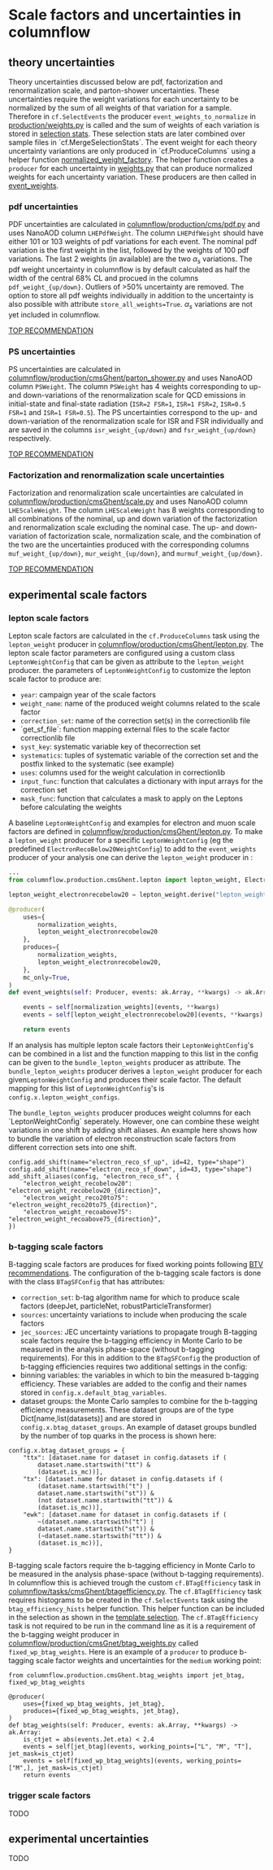 # Scale factors and uncertainties in columnflow

## theory uncertainties

Theory uncertainties discussed below are pdf, factorization and renormalization scale, and parton-shower uncertainties. These uncertainties require the weight variations for each uncertainty to be normalized by the sum of all weights of that variation for a sample. Therefore in `cf.SelectEvents` the producer `event_weights_to_normalize` in [production/weights.py](https://github.com/GhentAnalysis/columnflow/blob/2a24ab1017d55503d9b485ca56cdb28b767a250d/analysis_templates/ghent_template/__cf_module_name__/production/weights.py#L33C5-L33C31) is called and the sum of weights of each variation is stored in [selection stats](https://github.com/GhentAnalysis/columnflow/blob/2a24ab1017d55503d9b485ca56cdb28b767a250d/analysis_templates/ghent_template/__cf_module_name__/selection/stats.py#L57-L71). These selection stats are later combined over sample files in ´cf.MergeSelectionStats´. The event weight for each theory uncertainty variantions are only produced in ´cf.ProduceColumns´ using a helper function [normalized_weight_factory](https://github.com/GhentAnalysis/columnflow/blob/2a24ab1017d55503d9b485ca56cdb28b767a250d/analysis_templates/ghent_template/__cf_module_name__/production/normalized_weights.py#L22). The helper function creates a `producer` for each uncertainty in [weights.py](https://github.com/GhentAnalysis/columnflow/blob/2a24ab1017d55503d9b485ca56cdb28b767a250d/analysis_templates/ghent_template/__cf_module_name__/production/weights.py#L82-L96) that can produce normalized weights for each uncertainty variation. These producers are then called in [event_weights](https://github.com/GhentAnalysis/columnflow/blob/2a24ab1017d55503d9b485ca56cdb28b767a250d/analysis_templates/ghent_template/__cf_module_name__/production/weights.py#L110).

### pdf uncertainties

PDF uncertainties are calculated in [columnflow/production/cms/pdf.py](https://github.com/GhentAnalysis/columnflow/blob/scalefactor-development/columnflow/production/cms/pdf.py) and uses NanoAOD column `LHEPdfWeight`. The column `LHEPdfWeight` should have either 101 or 103 weights of pdf variations for each event. The nominal pdf variation is the first weight in the list, followed by the weights of 100 pdf variations. The last 2 weights (in available) are the two $α_s$ variations. The pdf weight uncertainty in columnflow is by default calculated as half the width of the central 68% CL and procued in the columns `pdf_weight_{up/down}`. Outliers of >50% uncertainty are removed. The option to store all pdf weights individually in addition to the uncertainty is also possible with attribute `store_all_weights=True`. $α_s$ variations are not yet included in columnflow.

[TOP RECOMMENDATION](https://twiki.cern.ch/twiki/bin/viewauth/CMS/TopSystematics#PDF)

### PS uncertainties

PS uncertainties are calculated in [columnflow/production/cmsGhent/parton_shower.py](https://github.com/GhentAnalysis/columnflow/blob/2a24ab1017d55503d9b485ca56cdb28b767a250d/columnflow/production/cmsGhent/parton_shower.py#L26) and uses NanoAOD column `PSWeight`. The column `PSWeight` has 4 weights corresponding to up- and down-variations of the renormalization scale for QCD emissions in initial-state and final-state radiation (`ISR=2 FSR=1`, `ISR=1 FSR=2`, `ISR=0.5 FSR=1` and `ISR=1 FSR=0.5`). The PS uncertainties correspond to the up- and down-variation of the renormalization scale for ISR and FSR individually and are saved in the columns `isr_weight_{up/down}` and `fsr_weight_{up/down}` respectively.

[TOP RECOMMENDATION](https://twiki.cern.ch/twiki/bin/viewauth/CMS/TopSystematics#Parton_shower_uncertainties)

### Factorization and renormalization scale uncertainties

Factorization and renormalization scale uncertainties are calculated in [columnflow/production/cmsGhent/scale.py](https://github.com/GhentAnalysis/columnflow/blob/2a24ab1017d55503d9b485ca56cdb28b767a250d/columnflow/production/cmsGhent/scale.py) and uses NanoAOD column `LHEScaleWeight`. The column `LHEScaleWeight` has 8 weights corresponding to all combinations of the nominal, up and down variation of the factorization and renormalization scale excluding the nominal case. The up- and down- variation of factorization scale, normalization scale, and the combination of the two are the uncertainties produced with the corresponding columns `muf_weight_{up/down}`, `mur_weight_{up/down}`, and `murmuf_weight_{up/down}`.

[TOP RECOMMENDATION](https://twiki.cern.ch/twiki/bin/viewauth/CMS/TopSystematics#Parton_shower_uncertainties)

## experimental scale factors

### lepton scale factors

Lepton scale factors are calculated in the `cf.ProduceColumns` task using the `lepton_weight` producer in [columnflow/production/cmsGhent/lepton.py](https://github.com/GhentAnalysis/columnflow/blob/scalefactor-development/columnflow/production/cmsGhent/lepton.py). The lepton scale factor parameters are configured using a custom class `LeptonWeightConfig` that can be given as attribute to the `lepton_weight` producer. the parameters of `LeptonWeightConfig` to customize the lepton scale factor to produce are:
- `year`: campaign year of the scale factors
- `weight_name`: name of the produced weight columns related to the scale factor
- `correction_set`: name of the correction set(s) in the correctionlib file
- ´get_sf_file´: function mapping external files to the scale factor correctionlib file
- `syst_key`: systematic variable key of thecorrection set
- `systematics`: tuples of systematic variable of the correction set and the postfix linked to the systematic (see example)
- `uses`: columns used for the weight calculation in correctionlib
- `input_func`: function that calculates a dictionary with input arrays for the correction set
- `mask_func`: function that calculates a mask to apply on the Leptons before calculating the weights

A baseline `LeptonWeightConfig` and examples for electron and muon scale factors are defined in [columnflow/production/cmsGhent/lepton.py](https://github.com/GhentAnalysis/columnflow/blob/scalefactor-development/columnflow/production/cmsGhent/lepton.py#L243-L290). To make a `lepton_weight` producer for a specific `LeptonWeightConfig` (eg the predefined `ElectronRecoBelow20WeightConfig`) to add to the `event_weights` producer of your analysis one can derive the `lepton_weight` producer in :
```python
...
from columnflow.production.cmsGhent.lepton import lepton_weight, ElectronRecoBelow20WeightConfig

lepton_weight_electronrecobelow20 = lepton_weight.derive("lepton_weight_electronrecobelow20",cls_dict={lepton_config=ElectronRecoBelow20WeightConfig})

@producer(
    uses={
        normalization_weights,
        lepton_weight_electronrecobelow20
    },
    produces={
        normalization_weights,
        lepton_weight_electronrecobelow20,
    },
    mc_only=True,
)
def event_weights(self: Producer, events: ak.Array, **kwargs) -> ak.Array:

    events = self[normalization_weights](events, **kwargs)
    events = self[lepton_weight_electronrecobelow20](events, **kwargs)

    return events
```

If an analysis has multiple lepton scale factors their `LeptonWeightConfig`'s can be combined in a list and the function mapping to this list in the config can be given to the `bundle_lepton_weights` producer as attribute. The `bundle_lepton_weights` producer derives a `lepton_weight` producer for each given`LeptonWeightConfig` and produces their scale factor. The default mapping for this list of `LeptonWeightConfig`'s is `config.x.lepton_weight_configs`.

The `bundle_lepton_weights` producer produces weight columns for each `LeptonWeightConfig´ seperately. However, one can combine these weight variations in one shift by adding shift aliases. An example here shows how to bundle the variation of electron reconstruction scale factors from different correction sets into one shift.
```
config.add_shift(name="electron_reco_sf_up", id=42, type="shape")
config.add_shift(name="electron_reco_sf_down", id=43, type="shape")
add_shift_aliases(config, "electron_reco_sf", {
    "electron_weight_recobelow20": "electron_weight_recobelow20_{direction}",
    "electron_weight_reco20to75": "electron_weight_reco20to75_{direction}",
    "electron_weight_recoabove75": "electron_weight_recoabove75_{direction}",
})
```

### b-tagging scale factors

B-tagging scale factors are produces for fixed working points following [BTV recommendations](https://btv-wiki.docs.cern.ch/PerformanceCalibration/fixedWPSFRecommendations/). The configuration of the b-tagging scale factors is done with the class `BTagSFConfig` that has attributes:
- `correction_set`: b-tag algorithm name for which to produce scale factors (deepJet, particleNet, robustParticleTransformer)
- `sources`: uncertainty variations to include when producing the scale factors
- `jec_sources`: JEC uncertainty variations to propagate trough
B-tagging scale factors require the b-tagging efficiency in Monte Carlo to be measured in the analysis phase-space (without b-tagging requirements). For this in addition to the `BTagSFConfig` the production of b-tagging efficiencies requires two additional settings in the config:
- binning variables: the variables in which to bin the measured b-tagging efficiency. These variables are added to the config and their names stored in `config.x.default_btag_variables`.
- dataset groups: the Monte Carlo samples to combine for the b-tagging efficiency measurements. These dataset groups are of the type Dict[name,list(datasets)] and are stored in `config.x.btag_dataset_groups`. An example of dataset groups bundled by the number of top quarks in the process is shown here:

```
config.x.btag_dataset_groups = {
    "ttx": [dataset.name for dataset in config.datasets if (
        dataset.name.startswith("tt") &
        (dataset.is_mc))],
    "tx": [dataset.name for dataset in config.datasets if (
        (dataset.name.startswith("t") |
        dataset.name.startswith("st")) &
        (not dataset.name.startswith("tt")) &
        (dataset.is_mc))],
    "ewk": [dataset.name for dataset in config.datasets if (
        ~(dataset.name.startswith("t") |
        dataset.name.startswith("st")) &
        (~dataset.name.startswith("tt")) &
        (dataset.is_mc))],
}
```

B-tagging scale factors require the b-tagging efficiency in Monte Carlo to be measured in the analysis phase-space (without b-tagging requirements). In columnflow this is achieved trough the custom `cf.BTagEfficiency` task in [columnflow/tasks/cmsGhent/btagefficiency.py](https://github.com/GhentAnalysis/columnflow/blob/scalefactor-development/columnflow/tasks/cmsGhent/btagefficiency.py). The `cf.BTagEfficiency` task requires histograms to be created in the `cf.SelectEvents` task using the `btag_efficiency_hists` helper function. This helper function can be included in the selection as shown in the [template selection](https://github.com/GhentAnalysis/columnflow/blob/9f4aa6629ef51bc568b02732c19cf55c5624d16b/analysis_templates/ghent_template/__cf_module_name__/selection/default.py#L238-L245). The `cf.BTagEfficiency` task is not required to be run in the command line as it is a requirement of the b-tagging weight producer in [columnflow/production/cmsGnet/btag_weights.py](https://github.com/GhentAnalysis/columnflow/blob/252a1c91a9a1b2238c6fcce219789e3733d1f432/columnflow/production/cmsGhent/btag_weights.py#L129) called `fixed_wp_btag_weights`. Here is an example of a `producer` to produce b-tagging scale factor weights and uncertainties for the `medium` working point:
```
from columnflow.production.cmsGhent.btag_weights import jet_btag, fixed_wp_btag_weights

@producer(
    uses={fixed_wp_btag_weights, jet_btag},
    produces={fixed_wp_btag_weights, jet_btag},
)
def btag_weights(self: Producer, events: ak.Array, **kwargs) -> ak.Array:
    is_ctjet = abs(events.Jet.eta) < 2.4
    events = self[jet_btag](events, working_points=["L", "M", "T"], jet_mask=is_ctjet)
    events = self[fixed_wp_btag_weights](events, working_points=["M",], jet_mask=is_ctjet)
    return events
```

### trigger scale factors

TODO

## experimental uncertainties

TODO

